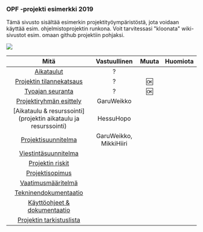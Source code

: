 ### OPF -projekti esimerkki 2019


Tämä sivusto sisältää esimerkin projektityöympäristöstä, jota voidaan käyttää esim. ohjelmistoprojektin runkona.
Voit tarvitessasi "kloonata" wiki-sivustot esim. omaan github projektiin pohjaksi.

![](https://openclipart.org/image/300px/svg_to_png/235516/DigitalArtFrame4x3.png&disposition=attachment)

| Mitä | Vastuullinen | Muuta | Huomiota | 
|:-:|:-:|:-:|:-:|
| [Aikataulut](projektin-aikataulu) | ? | | | |
| [Projektin tilannekatsaus](dokumentaatio/tilannekatsaus/projektin-tilannekatsaus.md) | ? | :ok:  | | |
| [Tyoajan seuranta](dokumentaatio/projektinhallinta/tuntikirjaukset.md) | ? | :ok: | | |
| [Projektiryhmän esittely](projektiryhman-esittely) | GaruWeikko | | | |
| [Aikataulu & resurssointi](projektin aikataulu ja resurssointi) | HessuHopo | | | |
| [Projektisuunnitelma](dokumentaatio/projektinhallinta/projektisuunnitelma.md) | GaruWeikko, MikkiHiiri | | | |
| [Viestintäsuunnitelma](https://github.com/JAMK-IT/TT0S0100-software-desing-and-testing/blob/master/viestintasuunnitelma.md) | | | | |
| [Projektin riskit](https://github.com/JAMK-IT/TT0S0100-software-desing-and-testing/blob/master/riskihallintasuunnitelman-pohja.md) | | | | |
| [Projektisopimus](https://github.com/JAMK-IT/TT0S0100-software-desing-and-testing/blob/master/projektisopimuksen-pohja.md) | | | | |
| [Vaatimusmääritelmä](https://github.com/JAMK-IT/TTOS0100-Ohjelmistosuunnittelu-ja-testaus/blob/master/pohja-vaatimusmaarittelu.md) | | | | |
| [Tekninendokumentaatio](suunnittelu-ja-toteutus) | | | | |
| [Käyttöohjeet & dokumentaatio](installation-guide) | | | | |
| [Projektin tarkistuslista](https://github.com/JAMK-IT/IIZP2010-system-project/wiki/projektin-tarkistuslista) | | | | |
